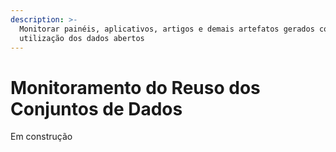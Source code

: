 ```yaml
---
description: >-
  Monitorar painéis, aplicativos, artigos e demais artefatos gerados com a
  utilização dos dados abertos
---
```


# Monitoramento do Reuso dos Conjuntos de Dados

Em construção
